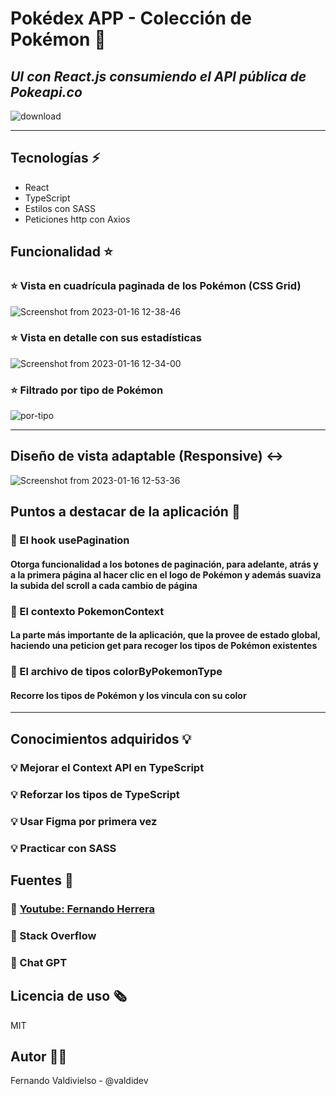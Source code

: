 # Pokédex APP - Colección de Pokémon :space_invader:
## _UI con React.js consumiendo el API pública de Pokeapi.co_
![download](https://user-images.githubusercontent.com/96445737/212669378-a699e1ae-b9bf-4b54-a3af-14c78b673511.png)
***
## Tecnologías :zap:
- React
- TypeScript 
- Estilos con SASS
- Peticiones http con Axios

## Funcionalidad :star:

### :star: Vista en cuadrícula paginada de los Pokémon (CSS Grid)
![Screenshot from 2023-01-16 12-38-46](https://user-images.githubusercontent.com/96445737/212669990-e495bcee-5b2b-4cdb-8a5e-d666bc0379cb.png)

### :star: Vista en detalle con sus estadísticas
![Screenshot from 2023-01-16 12-34-00](https://user-images.githubusercontent.com/96445737/212670212-1d0cb9f1-f08f-40ad-a98c-6ceb1880ba06.png)

### :star: Filtrado por tipo de Pokémon
![por-tipo](https://user-images.githubusercontent.com/96445737/212670897-f8573cf2-69b7-45b9-9a95-c8bf92731991.png)
***
## Diseño de vista adaptable (Responsive) :left_right_arrow:
![Screenshot from 2023-01-16 12-53-36](https://user-images.githubusercontent.com/96445737/212672640-56aa3ec6-6d0a-4d61-a359-23e73d8273fc.png)



## Puntos a destacar de la aplicación :rocket:
### :rocket: El hook usePagination
#### Otorga funcionalidad a los botones de paginación, para adelante, atrás y a la primera página al hacer clic en el logo de Pokémon y además suaviza la subida del scroll a cada cambio de página
### :rocket: El contexto PokemonContext
#### La parte más importante de la aplicación, que la provee de estado global, haciendo una peticion get para recoger los tipos de Pokémon existentes
### :rocket: El archivo de tipos colorByPokemonType
#### Recorre los tipos de Pokémon y los vincula con su color
***

## Conocimientos adquiridos :bulb:
### :bulb: Mejorar el Context API en TypeScript
### :bulb: Reforzar los tipos de TypeScript
### :bulb: Usar Figma por primera vez
### :bulb: Practicar con SASS

## Fuentes :book:
### :book: [Youtube: Fernando Herrera](https://www.youtube.com/watch?v=8HE657KssxE)
### :book: Stack Overflow
### :book: Chat GPT

## Licencia de uso :newspaper_roll:
MIT

## Autor :man_technologist:
Fernando Valdivielso - @valdidev
